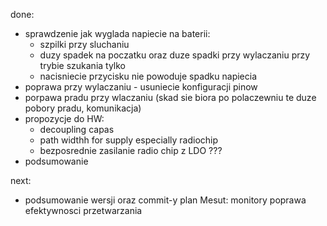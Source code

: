 done:
- sprawdzenie jak wyglada napiecie na baterii:
	- szpilki przy sluchaniu
	- duzy spadek na poczatku oraz duze spadki przy wylaczaniu przy trybie szukania tylko
	- nacisniecie przycisku nie powoduje spadku napiecia
- poprawa przy wylaczaniu - usuniecie konfiguracji pinow 
- porpawa pradu przy wlaczaniu (skad sie biora po polaczewniu te duze pobory pradu, komunikacja)
- propozycje do HW:
	- decoupling capas
	- path widthh for supply especially radiochip 
	- bezposrednie zasilanie radio chip z LDO ???
- podsumowanie

next:
- podsumowanie wersji oraz commit-y
plan Mesut: monitory
poprawa efektywnosci przetwarzania

